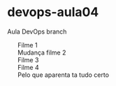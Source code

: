 # devops-aula04
Aula DevOps branch
<ul>
  Filme 1<br>
  Mudança filme 2<br>
  Filme 3<br>
  Filme 4<br>
  Pelo que aparenta ta tudo certo
</ul>
